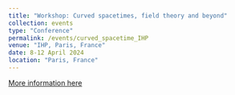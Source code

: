 ```yaml
---
title: "Workshop: Curved spacetimes, field theory and beyond"
collection: events
type: "Conference"
permalink: /events/curved_spacetime_IHP
venue: "IHP, Paris, France"
date: 8-12 April 2024
location: "Paris, France"
---
```


[More information here](https://indico.math.cnrs.fr/event/7885/)

